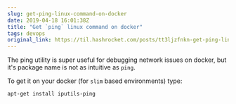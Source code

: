 ```yaml
---
slug: get-ping-linux-command-on-docker
date: 2019-04-18 16:01:38Z
title: "Get `ping` linux command on docker"
tags: devops
original_link: https://til.hashrocket.com/posts/tt3ljzfnkn-get-ping-linux-command-on-docker
---
```



The ping utility is super useful for debugging network issues on docker, but it's package name is not as intuitive as `ping`.

To get it on your docker (for `slim` based environments) type:

```
apt-get install iputils-ping
```
